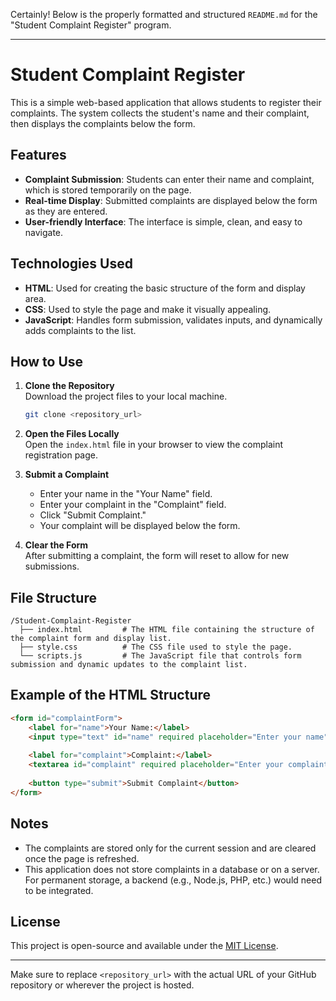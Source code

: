 Certainly! Below is the properly formatted and structured `README.md` for the "Student Complaint Register" program.

---

# Student Complaint Register

This is a simple web-based application that allows students to register their complaints. The system collects the student's name and their complaint, then displays the complaints below the form.

## Features

- **Complaint Submission**: Students can enter their name and complaint, which is stored temporarily on the page.
- **Real-time Display**: Submitted complaints are displayed below the form as they are entered.
- **User-friendly Interface**: The interface is simple, clean, and easy to navigate.

## Technologies Used

- **HTML**: Used for creating the basic structure of the form and display area.
- **CSS**: Used to style the page and make it visually appealing.
- **JavaScript**: Handles form submission, validates inputs, and dynamically adds complaints to the list.

## How to Use

1. **Clone the Repository**  
   Download the project files to your local machine.

   ```bash
   git clone <repository_url>
   ```

2. **Open the Files Locally**  
   Open the `index.html` file in your browser to view the complaint registration page.

3. **Submit a Complaint**  
   - Enter your name in the "Your Name" field.
   - Enter your complaint in the "Complaint" field.
   - Click "Submit Complaint."
   - Your complaint will be displayed below the form.

4. **Clear the Form**  
   After submitting a complaint, the form will reset to allow for new submissions.

## File Structure

```
/Student-Complaint-Register
  ├── index.html         # The HTML file containing the structure of the complaint form and display list.
  ├── style.css          # The CSS file used to style the page.
  └── scripts.js         # The JavaScript file that controls form submission and dynamic updates to the complaint list.
```

## Example of the HTML Structure

```html
<form id="complaintForm">
    <label for="name">Your Name:</label>
    <input type="text" id="name" required placeholder="Enter your name">
    
    <label for="complaint">Complaint:</label>
    <textarea id="complaint" required placeholder="Enter your complaint"></textarea>
    
    <button type="submit">Submit Complaint</button>
</form>
```

## Notes

- The complaints are stored only for the current session and are cleared once the page is refreshed.
- This application does not store complaints in a database or on a server. For permanent storage, a backend (e.g., Node.js, PHP, etc.) would need to be integrated.

## License

This project is open-source and available under the [MIT License](LICENSE).

---

Make sure to replace `<repository_url>` with the actual URL of your GitHub repository or wherever the project is hosted.